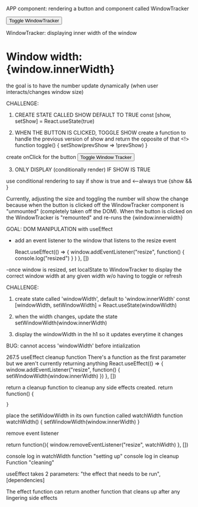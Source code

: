 APP component: rendering a button and component called WindowTracker
    <div className="container">
        <button>
            Toggle WindowTracker
        </button>
        <WindowTracker />
    </div>

WindowTracker: displaying inner width of the window 
    <h1>Window width: {window.innerWidth}</h1>

the goal is to have the number update dynamically (when user interacts/changes window size)

CHALLENGE: 
1. CREATE STATE CALLED SHOW DEFAULT TO TRUE
    const [show, setShow] = React.useState(true)

2. WHEN THE BUTTON IS CLICKED, TOGGLE SHOW
create a function to handle the previous version of show and return the opposite of that <!>
    function toggle() {
        setShow(prevShow => !prevShow)
    }

create onClick for the button 
    <button onClick={toggle}>
        Toggle Window Tracker
    </button>

3. ONLY DISPLAY (conditionally render) <WindowTracker> IF SHOW IS TRUE 

use conditional rendering to say if show is true and <windowTracker /> <--always true
    {show && <WindowTracker />}

Currently, adjusting the size and toggling the number will show the change because when the button is clicked off the WindowTracker component is "unmounted" (completely taken off the DOM). When the button is clicked on the WindowTracker is "remounted" and re-runs the {window.innerwidth} 

GOAL: DOM MANIPULATION with useEffect 
- add an event listener to the window that listens to the resize event 

    React.useEffect(() => {
        window.addEventListener("resize", function() {
            console.log("resized")
        } )
    }, [])


-once window is resized, set localState to WindowTracker to display the correct window width at any given width w/o having to toggle or refresh 

CHALLENGE: 
1. create state called 'windowWidth', default to 'window.innerWidth'
    const [windowWidth, setWindowWidth] = React.useState(windowWidth)

2. when the width changes, update the state 
    setWindowWidth(window.innerWidth)

3. display the windowWidth in the h1 so it updates everytime it changes 

BUG: cannot access 'windowWidth' before intialization 


267.5 useEffect cleanup function 
There's a function as the first parameter but we aren't currently returning anything 
    React.useEffect(() => {
        window.addEventListener("resize", function() {
            setWindowWidth(window.innerWidth)
        })
    }, [])

return a cleanup function to cleanup any side effects created.
    return function() {

    }

place the setWidowWidth in its own function called watchWidth
    function watchWidth() {
        setWindowWidth(window.innerWidth)
    }

remove event listener 

return function(){
    window.removeEventListener("resize", watchWidth)
}, [])

console log in watchWidth function "setting up"
console log in cleanup Function "cleaning"

useEffect takes 2 parameters:  "the effect that needs to be run", [dependencies]

The effect function can return another function that cleans up after any lingering side effects 
















